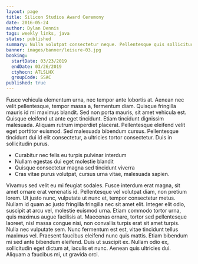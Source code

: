 ```yaml
---
layout: page
title: Silicon Studios Award Ceremony
date: 2016-05-24
author: Dylan Dennis
tags: weekly links, java
status: published
summary: Nulla volutpat consectetur neque. Pellentesque quis sollicitudin.
banner: images/banner/leisure-03.jpg
booking:
  startDate: 03/23/2019
  endDate: 03/26/2019
  ctyhocn: ATLSLHX
  groupCode: SSAC
published: true
---
```

Fusce vehicula elementum urna, nec tempor ante lobortis at. Aenean nec velit pellentesque, tempor massa a, fermentum diam. Quisque fringilla mauris id mi maximus blandit. Sed non porta mauris, sit amet vehicula est. Quisque eleifend ut ante eget tincidunt. Etiam tincidunt dignissim malesuada. Aliquam rutrum imperdiet placerat. Pellentesque eleifend velit eget porttitor euismod. Sed malesuada bibendum cursus. Pellentesque tincidunt dui id elit consectetur, a ultricies tortor consectetur. Duis in sollicitudin purus.

* Curabitur nec felis eu turpis pulvinar interdum
* Nullam egestas dui eget molestie blandit
* Quisque consectetur magna sed tincidunt viverra
* Cras vitae purus volutpat, cursus urna vitae, malesuada sapien.

Vivamus sed velit eu mi feugiat sodales. Fusce interdum erat magna, sit amet ornare erat venenatis id. Pellentesque vel volutpat diam, non pretium lorem. Ut justo nunc, vulputate ut nunc et, tempor consectetur metus. Nullam id quam ac justo fringilla fringilla nec sit amet elit. Integer elit odio, suscipit at arcu vel, molestie euismod urna. Etiam commodo tortor urna, quis maximus augue facilisis at.
Maecenas ornare, tortor sed pellentesque laoreet, nisl massa congue nisi, non convallis turpis erat sit amet turpis. Nulla nec vulputate sem. Nunc fermentum est est, vitae tincidunt tellus maximus vel. Praesent faucibus eleifend nunc quis mattis. Etiam bibendum mi sed ante bibendum eleifend. Duis ut suscipit ex. Nullam odio ex, sollicitudin eget dictum at, iaculis et nunc. Aenean quis ultricies dui. Aliquam a faucibus mi, ut gravida orci.
